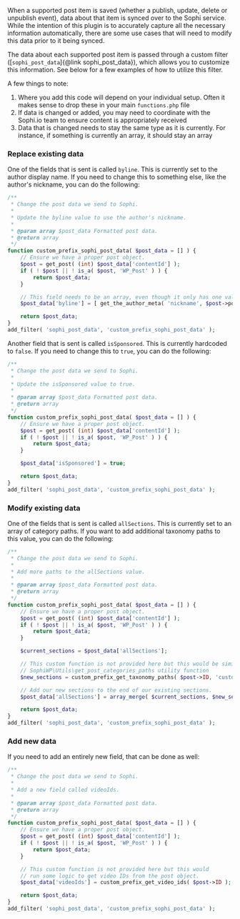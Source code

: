 When a supported post item is saved (whether a publish, update, delete or unpublish event), data about that item is synced over to the Sophi service. While the intention of this plugin is to accurately capture all the necessary information automatically, there are some use cases that will need to modify this data prior to it being synced.

The data about each supported post item is passed through a custom filter ([`sophi_post_data`]{@link sophi_post_data}), which allows you to customize this information. See below for a few examples of how to utilize this filter.

A few things to note:

1. Where you add this code will depend on your individual setup. Often it makes sense to drop these in your main `functions.php` file
2. If data is changed or added, you may need to coordinate with the Sophi.io team to ensure content is appropriately received
3. Data that is changed needs to stay the same type as it is currently. For instance, if something is currently an array, it should stay an array

### Replace existing data

One of the fields that is sent is called `byline`. This is currently set to the author display name. If you need to change this to something else, like the author's nickname, you can do the following:

```php
/**
 * Change the post data we send to Sophi.
 *
 * Update the byline value to use the author's nickname.
 *
 * @param array $post_data Formatted post data.
 * @return array
 */
function custom_prefix_sophi_post_data( $post_data = [] ) {
	// Ensure we have a proper post object.
	$post = get_post( (int) $post_data['contentId'] );
	if ( ! $post || ! is_a( $post, 'WP_Post' ) ) {
		return $post_data;
	}

	// This field needs to be an array, even though it only has one value.
	$post_data['byline'] = [ get_the_author_meta( 'nickname', $post->post_author ) ];

	return $post_data;
}
add_filter( 'sophi_post_data', 'custom_prefix_sophi_post_data' );
```

Another field that is sent is called `isSponsored`. This is currently hardcoded to `false`. If you need to change this to `true`, you can do the following:

```php
/**
 * Change the post data we send to Sophi.
 *
 * Update the isSponsored value to true.
 *
 * @param array $post_data Formatted post data.
 * @return array
 */
function custom_prefix_sophi_post_data( $post_data = [] ) {
	// Ensure we have a proper post object.
	$post = get_post( (int) $post_data['contentId'] );
	if ( ! $post || ! is_a( $post, 'WP_Post' ) ) {
		return $post_data;
	}

	$post_data['isSponsored'] = true;

	return $post_data;
}
add_filter( 'sophi_post_data', 'custom_prefix_sophi_post_data' );
```

### Modify existing data

One of the fields that is sent is called `allSections`. This is currently set to an array of category paths. If you want to add additional taxonomy paths to this value, you can do the following:

```php
/**
 * Change the post data we send to Sophi.
 *
 * Add more paths to the allSections value.
 *
 * @param array $post_data Formatted post data.
 * @return array
 */
function custom_prefix_sophi_post_data( $post_data = [] ) {
	// Ensure we have a proper post object.
	$post = get_post( (int) $post_data['contentId'] );
	if ( ! $post || ! is_a( $post, 'WP_Post' ) ) {
		return $post_data;
	}

	$current_sections = $post_data['allSections'];

	// This custom function is not provided here but this would be similar to the
	// SophiWP\Utils\get_post_categories_paths utility function
	$new_sections = custom_prefix_get_taxonomy_paths( $post->ID, 'custom_taxonomy_slug' );

	// Add our new sections to the end of our existing sections.
	$post_data['allSections'] = array_merge( $current_sections, $new_sections );

	return $post_data;
}
add_filter( 'sophi_post_data', 'custom_prefix_sophi_post_data' );
```

### Add new data

If you need to add an entirely new field, that can be done as well:

```php
/**
 * Change the post data we send to Sophi.
 *
 * Add a new field called videoIds.
 *
 * @param array $post_data Formatted post data.
 * @return array
 */
function custom_prefix_sophi_post_data( $post_data = [] ) {
	// Ensure we have a proper post object.
	$post = get_post( (int) $post_data['contentId'] );
	if ( ! $post || ! is_a( $post, 'WP_Post' ) ) {
		return $post_data;
	}

	// This custom function is not provided here but this would
	// run some logic to get video IDs from the post object.
	$post_data['videoIds'] = custom_prefix_get_video_ids( $post->ID );

	return $post_data;
}
add_filter( 'sophi_post_data', 'custom_prefix_sophi_post_data' );
```
